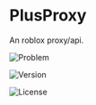 # PlusProxy
An roblox proxy/api.


![Problem](https://img.shields.io/badge/Problem-Issue-F57C00?style=flat&logo=materialdesignicons&logoColor=white)














![Version](https://img.shields.io/badge/Version-1.0.0-4CAF50?style=flat&logo=tag&logoColor=white)















![License](https://img.shields.io/badge/License-MIT-2196F3?style=flat&logo=open-source-initiative&logoColor=white)
